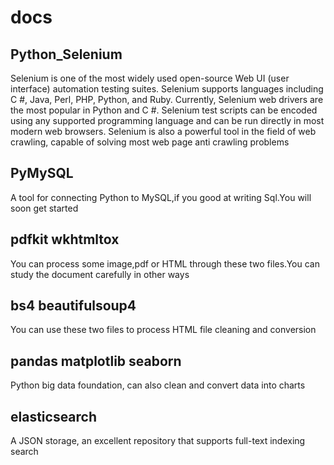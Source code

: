 # docs

## Python_Selenium

Selenium is one of the most widely used open-source Web UI (user interface) automation testing suites. Selenium supports
languages including C #, Java, Perl, PHP, Python, and Ruby. Currently, Selenium web drivers are the most popular in
Python and C #. Selenium test scripts can be encoded using any supported programming language and can be run directly in
most modern web browsers. Selenium is also a powerful tool in the field of web crawling, capable of solving most web
page anti crawling problems

## PyMySQL

A tool for connecting Python to MySQL,if you good at writing Sql.You will soon get started

## pdfkit wkhtmltox

You can process some image,pdf or HTML through these two files.You can study the document carefully in other ways

## bs4 beautifulsoup4

You can use these two files to process HTML file cleaning and conversion

## pandas matplotlib seaborn

Python big data foundation, can also clean and convert data into charts

## elasticsearch

A JSON storage, an excellent repository that supports full-text indexing search
 


